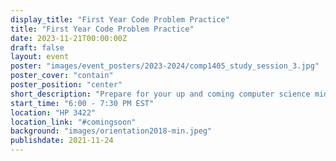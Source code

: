 ```yaml
---
display_title: "First Year Code Problem Practice"
title: "First Year Code Problem Practice"
date: 2023-11-21T00:00:00Z
draft: false
layout: event
poster: "images/event_posters/2023-2024/comp1405_study_session_3.jpg"
poster_cover: "contain"
poster_position: "center"
short_description: "Prepare for your up and coming computer science midterm!"
start_time: "6:00 - 7:30 PM EST"
location: "HP 3422"
location_link: "#comingsoon"
background: "images/orientation2018-min.jpeg"
publishdate: 2021-11-24
---
```

